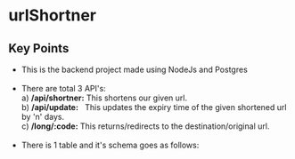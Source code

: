 # urlShortner

## Key Points

- This is the backend project made using NodeJs and Postgres<br><br>
- There are total 3 API's:<br>
  a) <b>/api/shortner:</b> This shortens our given url.<br>
  b) <b>/api/update:</b> &nbsp;&nbsp;This updates the expiry time of the given shortened url by 'n' days.<br>
  c) <b>/long/:code:</b> This returns/redirects to the destination/original url.<br><br>
- There is 1 table and it's schema goes as follows:<br><br>
